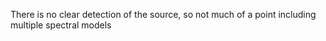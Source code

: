 There is no clear detection of the source, so not much of a point including multiple spectral models
